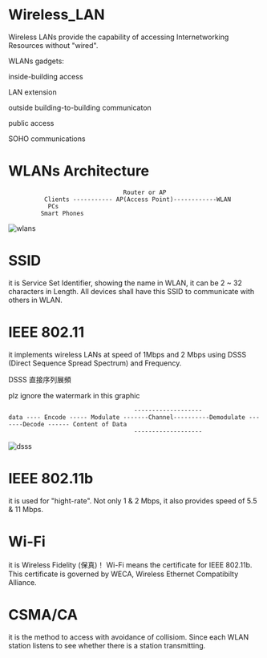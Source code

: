 # Wireless_LAN

Wireless LANs provide the capability of accessing Internetworking Resources without "wired".

WLANs gadgets:

inside-building access

LAN extension

outside building-to-building communicaton

public access

SOHO communications

# WLANs Architecture


                                    Router or AP
              Clients ----------- AP(Access Point)------------WLAN
               PCs
             Smart Phones
             
 ![wlans](https://www.researchgate.net/profile/Pablo_Salvador4/publication/263510329/figure/fig2/AS:667596538007552@1536178826046/Scenario-WLAN-with-n-v-voice-stations-and-n-d-data-stations.ppm)

# SSID

it is Service Set Identifier, showing the name in WLAN, it can be 2 ~ 32 characters in Length. All devices shall have this SSID to communicate with others in WLAN.

# IEEE 802.11

it implements wireless LANs at speed of 1Mbps and 2 Mbps using DSSS (Direct Sequence Spread Spectrum) and Frequency.

DSSS 直接序列展頻

plz ignore the watermark in this graphic

                                       -------------------
    data ---- Encode ----- Modulate -------Channel----------Demodulate -------Decode ------ Content of Data
                                       -------------------
    


![dsss](https://www.researchgate.net/profile/Jong_Kim14/publication/264143595/figure/fig5/AS:392396958388229@1470566133265/Watermarked-direct-sequence-spread-spectrum-DSSS-system-model-PN-pseudonoise.png)

# IEEE 802.11b 

it is used for "hight-rate". Not only 1 & 2 Mbps, it also provides speed of 5.5 & 11 Mbps.

# Wi-Fi

it is Wireless Fidelity (保真)！ Wi-Fi means the certificate for IEEE 802.11b. This certificate is governed by WECA, Wireless Ethernet Compatibilty Alliance.

# CSMA/CA

it is the method to access with avoidance of collisiom. Since each WLAN station listens to see whether there is a station transmitting.
